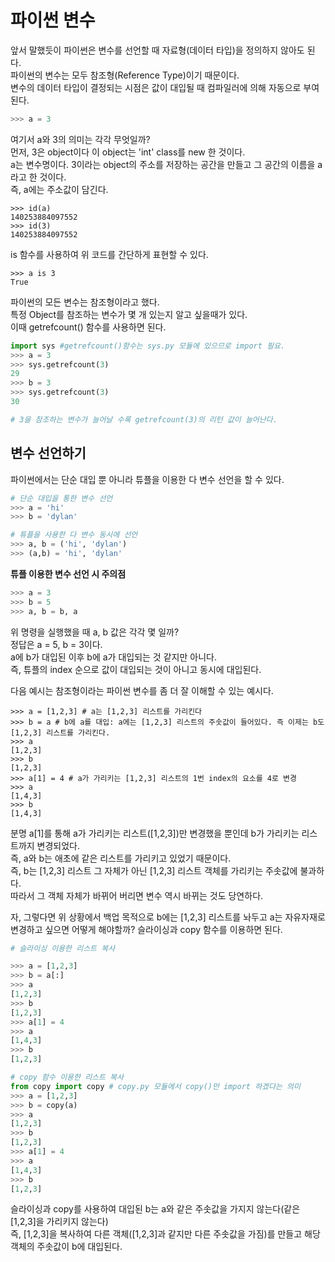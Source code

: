 파이썬 변수
============
앞서 말했듯이 파이썬은 변수를 선언할 때 자료형(데이터 타입)을 정의하지 않아도 된다.  
파이썬의 변수는 모두 참조형(Reference Type)이기 때문이다.  
변수의 데이터 타입이 결정되는 시점은 값이 대입될 때 컴파일러에 의해 자동으로 부여된다.  

```python
>>> a = 3
```

여기서 a와 3의 의미는 각각 무엇일까?  
먼저, 3은 object이다 이 object는 'int' class를 new 한 것이다.  
a는 변수명이다. 3이라는 object의 주소를 저장하는 공간을 만들고 그 공간의 이름을 a라고 한 것이다.  
즉, a에는 주소값이 담긴다.  

```
>>> id(a)
140253884097552
>>> id(3)
140253884097552
```

is 함수를 사용하여 위 코드를 간단하게 표현할 수 있다.
```
>>> a is 3
True
```
파이썬의 모든 변수는 참조형이라고 했다.  
특정 Object를 참조하는 변수가 몇 개 있는지 알고 싶을때가 있다.  
이때 getrefcount() 함수를 사용하면 된다.  

```python
import sys #getrefcount()함수는 sys.py 모듈에 있으므로 import 필요.
>>> a = 3
>>> sys.getrefcount(3)
29
>>> b = 3
>>> sys.getrefcount(3)
30

# 3을 참조하는 변수가 늘어날 수록 getrefcount(3)의 리턴 값이 늘어난다.
```

변수 선언하기
---------------
파이썬에서는 단순 대입 뿐 아니라 튜플을 이용한 다 변수 선언을 할 수 있다.

``` python
# 단순 대입을 통한 변수 선언
>>> a = 'hi'
>>> b = 'dylan'

# 튜플을 사용한 다 변수 동시에 선언
>>> a, b = ('hi', 'dylan')
>>> (a,b) = 'hi', 'dylan'
```

**튜플 이용한 변수 선언 시 주의점**
```python
>>> a = 3
>>> b = 5
>>> a, b = b, a
```
위 명령을 실행했을 때 a, b 값은 각각 몇 일까?  
정답은 a = 5, b = 3이다.  
a에 b가 대입된 이후 b에 a가 대입되는 것 같지만 아니다.  
즉, 튜플의 index 순으로 값이 대입되는 것이 아니고 동시에 대입된다.  

다음 예시는 참조형이라는 파이썬 변수를 좀 더 잘 이해할 수 있는 예시다.
```
>>> a = [1,2,3] # a는 [1,2,3] 리스트를 가리킨다
>>> b = a # b에 a를 대입: a에는 [1,2,3] 리스트의 주솟값이 들어있다. 즉 이제는 b도 [1,2,3] 리스트를 가리킨다.
>>> a
[1,2,3]
>>> b
[1,2,3]
>>> a[1] = 4 # a가 가리키는 [1,2,3] 리스트의 1번 index의 요소를 4로 변경
>>> a
[1,4,3]
>>> b
[1,4,3]
```
분명 a[1]를 통해 a가 가리키는 리스트([1,2,3])만 변경했을 뿐인데 b가 가리키는 리스트까지 변경되었다.  
즉, a와 b는 애초에 같은 리스트를 가리키고 있었기 때문이다.  
즉, b는 [1,2,3] 리스트 그 자체가 아닌 [1,2,3] 리스트 객체를 가리키는 주솟값에 불과하다.  
따라서 그 객체 자체가 바뀌어 버리면 변수 역시 바뀌는 것도 당연하다.  

자, 그렇다면 위 상황에서 백업 목적으로 b에는 [1,2,3] 리스트를 놔두고 a는 자유자재로 변경하고 싶으면 어떻게 해야할까?
슬라이싱과 copy 함수를 이용하면 된다.
``` python
# 슬라이싱 이용한 리스트 복사

>>> a = [1,2,3]
>>> b = a[:]
>>> a
[1,2,3]
>>> b
[1,2,3]
>>> a[1] = 4
>>> a
[1,4,3]
>>> b
[1,2,3]

# copy 함수 이용한 리스트 복사
from copy import copy # copy.py 모듈에서 copy()만 import 하겠다는 의미
>>> a = [1,2,3]
>>> b = copy(a)
>>> a
[1,2,3]
>>> b
[1,2,3]
>>> a[1] = 4
>>> a
[1,4,3]
>>> b
[1,2,3]
```
슬라이싱과 copy를 사용하여 대입된 b는 a와 같은 주솟값을 가지지 않는다(같은 [1,2,3]을 가리키지 않는다)  
즉, [1,2,3]을 복사하여 다른 객체([1,2,3]과 같지만 다른 주솟값을 가짐)를 만들고 해당 객체의 주솟값이 b에 대입된다.  

